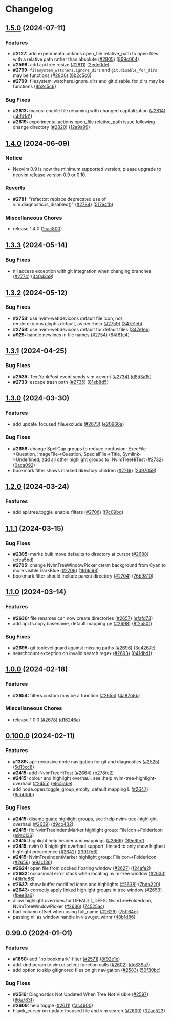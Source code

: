# Changelog

## [1.5.0](https://github.com/nvim-tree/nvim-tree.lua/compare/nvim-tree-v1.4.0...nvim-tree-v1.5.0) (2024-07-11)


### Features

* **#2127:** add experimental.actions.open_file.relative_path to open files with a relative path rather than absolute ([#2805](https://github.com/nvim-tree/nvim-tree.lua/issues/2805)) ([869c064](https://github.com/nvim-tree/nvim-tree.lua/commit/869c064721a6c2091f22c3541e8f0ff958361771))
* **#2598:** add api.tree.resize ([#2811](https://github.com/nvim-tree/nvim-tree.lua/issues/2811)) ([2ede0de](https://github.com/nvim-tree/nvim-tree.lua/commit/2ede0de67b47e89e2b4cb488ea3f58b8f5a8c90a))
* **#2799:** `filesystem_watchers.ignore_dirs` and `git.disable_for_dirs` may be functions ([#2800](https://github.com/nvim-tree/nvim-tree.lua/issues/2800)) ([8b2c5c6](https://github.com/nvim-tree/nvim-tree.lua/commit/8b2c5c678be4b49dff6a2df794877000113fd77b))
* **#2799:** filesystem_watchers.ignore_dirs and git.disable_for_dirs may be functions ([8b2c5c6](https://github.com/nvim-tree/nvim-tree.lua/commit/8b2c5c678be4b49dff6a2df794877000113fd77b))


### Bug Fixes

* **#2813:** macos: enable file renaming with changed capitalization ([#2814](https://github.com/nvim-tree/nvim-tree.lua/issues/2814)) ([abfd1d1](https://github.com/nvim-tree/nvim-tree.lua/commit/abfd1d1b6772540364743531cc0331e08a0027a9))
* **#2819:** experimental.actions.open_file.relative_path issue following change directory ([#2820](https://github.com/nvim-tree/nvim-tree.lua/issues/2820)) ([12a9a99](https://github.com/nvim-tree/nvim-tree.lua/commit/12a9a995a455d2c2466e47140663275365a5d2fc))

## [1.4.0](https://github.com/nvim-tree/nvim-tree.lua/compare/nvim-tree-v1.3.3...nvim-tree-v1.4.0) (2024-06-09)

### Notice

* Neovim 0.9 is now the minimum supported version; please upgrade to neovim release version 0.9 or 0.10.

### Reverts

* **#2781:** "refactor: replace deprecated use of vim.diagnostic.is_disabled()" ([#2784](https://github.com/nvim-tree/nvim-tree.lua/issues/2784)) ([517e4fb](https://github.com/nvim-tree/nvim-tree.lua/commit/517e4fbb9ef3c0986da7047f44b4b91a2400f93c))


### Miscellaneous Chores

* release 1.4.0 ([1cac800](https://github.com/nvim-tree/nvim-tree.lua/commit/1cac8005df6da484c97499247754afa59fef92db))

## [1.3.3](https://github.com/nvim-tree/nvim-tree.lua/compare/nvim-tree-v1.3.2...nvim-tree-v1.3.3) (2024-05-14)


### Bug Fixes

* nil access exception with git integration when changing branches ([#2774](https://github.com/nvim-tree/nvim-tree.lua/issues/2774)) ([340d3a9](https://github.com/nvim-tree/nvim-tree.lua/commit/340d3a9795e06bdd1814228de398cd510f9bfbb0))

## [1.3.2](https://github.com/nvim-tree/nvim-tree.lua/compare/nvim-tree-v1.3.1...nvim-tree-v1.3.2) (2024-05-12)


### Bug Fixes

* **#2758:** use nvim-webdevicons default file icon, not renderer.icons.glyphs.default, as per :help ([#2759](https://github.com/nvim-tree/nvim-tree.lua/issues/2759)) ([347e1eb](https://github.com/nvim-tree/nvim-tree.lua/commit/347e1eb35264677f66a79466bb5e3d111968e12c))
* **#2758:** use nvim-webdevicons default for default files ([347e1eb](https://github.com/nvim-tree/nvim-tree.lua/commit/347e1eb35264677f66a79466bb5e3d111968e12c))
* **#925:** handle newlines in file names ([#2754](https://github.com/nvim-tree/nvim-tree.lua/issues/2754)) ([64f61e4](https://github.com/nvim-tree/nvim-tree.lua/commit/64f61e4c913047a045ff90bd188dd3b54ee443cf))

## [1.3.1](https://github.com/nvim-tree/nvim-tree.lua/compare/nvim-tree-v1.3.0...nvim-tree-v1.3.1) (2024-04-25)


### Bug Fixes

* **#2535:** TextYankPost event sends vim.v.event ([#2734](https://github.com/nvim-tree/nvim-tree.lua/issues/2734)) ([d8d3a15](https://github.com/nvim-tree/nvim-tree.lua/commit/d8d3a1590a05b2d8b5eb26e2ed1c6052b1b47a77))
* **#2733:** escape trash path ([#2735](https://github.com/nvim-tree/nvim-tree.lua/issues/2735)) ([81eb8d5](https://github.com/nvim-tree/nvim-tree.lua/commit/81eb8d519233c105f30dc0a278607e62b20502fd))

## [1.3.0](https://github.com/nvim-tree/nvim-tree.lua/compare/nvim-tree-v1.2.0...nvim-tree-v1.3.0) (2024-03-30)


### Features

* add update_focused_file.exclude  ([#2673](https://github.com/nvim-tree/nvim-tree.lua/issues/2673)) ([e20966a](https://github.com/nvim-tree/nvim-tree.lua/commit/e20966ae558524f8d6f93dc37f5d2a8605f893e2))


### Bug Fixes

* **#2658:** change SpellCap groups to reduce confusion: ExecFile-&gt;Question, ImageFile->Question, SpecialFile->Title, Symlink->Underlined; add all other highlight groups to :NvimTreeHiTest ([#2732](https://github.com/nvim-tree/nvim-tree.lua/issues/2732)) ([0aca092](https://github.com/nvim-tree/nvim-tree.lua/commit/0aca0920f44b12a8383134bcb52da9faec123608))
* bookmark filter shows marked directory children ([#2719](https://github.com/nvim-tree/nvim-tree.lua/issues/2719)) ([2d97059](https://github.com/nvim-tree/nvim-tree.lua/commit/2d97059661c83787372c8c003e743c984ba3ac50))

## [1.2.0](https://github.com/nvim-tree/nvim-tree.lua/compare/nvim-tree-v1.1.1...nvim-tree-v1.2.0) (2024-03-24)


### Features

* add api.tree.toggle_enable_filters ([#2706](https://github.com/nvim-tree/nvim-tree.lua/issues/2706)) ([f7c09bd](https://github.com/nvim-tree/nvim-tree.lua/commit/f7c09bd72e50e1795bd3afb9e2a2b157b4bfb3c3))

## [1.1.1](https://github.com/nvim-tree/nvim-tree.lua/compare/nvim-tree-v1.1.0...nvim-tree-v1.1.1) (2024-03-15)


### Bug Fixes

* **#2395:** marks.bulk.move defaults to directory at cursor ([#2688](https://github.com/nvim-tree/nvim-tree.lua/issues/2688)) ([cfea5bd](https://github.com/nvim-tree/nvim-tree.lua/commit/cfea5bd0806aab41bef6014c6cf5a510910ddbdb))
* **#2705:** change NvimTreeWindowPicker cterm background from Cyan to more visible DarkBlue ([#2708](https://github.com/nvim-tree/nvim-tree.lua/issues/2708)) ([1fd9c98](https://github.com/nvim-tree/nvim-tree.lua/commit/1fd9c98960463d2d5d400916c0633b2df016941d))
* bookmark filter should include parent directory ([#2704](https://github.com/nvim-tree/nvim-tree.lua/issues/2704)) ([76b9810](https://github.com/nvim-tree/nvim-tree.lua/commit/76b98109f62caa12b2f1dff472060b2233ea2e90))

## [1.1.0](https://github.com/nvim-tree/nvim-tree.lua/compare/nvim-tree-v1.0.0...nvim-tree-v1.1.0) (2024-03-14)


### Features

* **#2630:** file renames can now create directories ([#2657](https://github.com/nvim-tree/nvim-tree.lua/issues/2657)) ([efafd73](https://github.com/nvim-tree/nvim-tree.lua/commit/efafd73efa9bc8c26282aed563ba0f01c7465b06))
* add api.fs.copy.basename, default mapping ge ([#2698](https://github.com/nvim-tree/nvim-tree.lua/issues/2698)) ([8f2a50f](https://github.com/nvim-tree/nvim-tree.lua/commit/8f2a50f1cd0c64003042364cf317c8788eaa6c8c))


### Bug Fixes

* **#2695:** git toplevel guard against missing paths ([#2696](https://github.com/nvim-tree/nvim-tree.lua/issues/2696)) ([3c4267e](https://github.com/nvim-tree/nvim-tree.lua/commit/3c4267eb5045fa86b67fe40c0c63d31efc801e77))
* searchcount exception on invalid search regex ([#2693](https://github.com/nvim-tree/nvim-tree.lua/issues/2693)) ([041dbd1](https://github.com/nvim-tree/nvim-tree.lua/commit/041dbd18f440207ad161503a384e7c82d575db66))

## [1.0.0](https://github.com/nvim-tree/nvim-tree.lua/compare/nvim-tree-v0.100.0...nvim-tree-v1.0.0) (2024-02-18)


### Features

* **#2654:** filters.custom may be a function ([#2655](https://github.com/nvim-tree/nvim-tree.lua/issues/2655)) ([4a87b8b](https://github.com/nvim-tree/nvim-tree.lua/commit/4a87b8b46b4a30107971871df3cb7f4c30fdd5d0))


### Miscellaneous Chores

* release 1.0.0 ([#2678](https://github.com/nvim-tree/nvim-tree.lua/issues/2678)) ([d16246a](https://github.com/nvim-tree/nvim-tree.lua/commit/d16246a7575538f77e9246520449b99333c469f7))

## [0.100.0](https://github.com/nvim-tree/nvim-tree.lua/compare/nvim-tree-v0.99.0...nvim-tree-v0.100.0) (2024-02-11)


### Features

* **#1389:** api: recursive node navigation for git and diagnostics ([#2525](https://github.com/nvim-tree/nvim-tree.lua/issues/2525)) ([5d13cc8](https://github.com/nvim-tree/nvim-tree.lua/commit/5d13cc8205bce4963866f73c50f6fdc18a515ffe))
* **#2415:** add :NvimTreeHiTest ([#2664](https://github.com/nvim-tree/nvim-tree.lua/issues/2664)) ([b278fc2](https://github.com/nvim-tree/nvim-tree.lua/commit/b278fc25ae0fc95e4808eb5618f07fc2522fd2b3))
* **#2415:** colour and highlight overhaul, see :help nvim-tree-highlight-overhaul ([#2455](https://github.com/nvim-tree/nvim-tree.lua/issues/2455)) ([e9c5abe](https://github.com/nvim-tree/nvim-tree.lua/commit/e9c5abe073a973f54d3ca10bfe30f253569f4405))
* add node.open.toggle_group_empty, default mapping L ([#2647](https://github.com/nvim-tree/nvim-tree.lua/issues/2647)) ([8cbb1db](https://github.com/nvim-tree/nvim-tree.lua/commit/8cbb1db8e90b62fc56f379992e622e9f919792ce))


### Bug Fixes

* **#2415:** disambiguate highlight groups, see :help nvim-tree-highlight-overhaul ([#2639](https://github.com/nvim-tree/nvim-tree.lua/issues/2639)) ([d9cb432](https://github.com/nvim-tree/nvim-tree.lua/commit/d9cb432d2c8d8fa9267ddbd7535d76fe4df89360))
* **#2415:** fix NvimTreeIndentMarker highlight group: FileIcon-&gt;FolderIcon ([e9ac136](https://github.com/nvim-tree/nvim-tree.lua/commit/e9ac136a3ab996aa8e4253253521dcf2cb66b81b))
* **#2415:** highlight help header and mappings ([#2669](https://github.com/nvim-tree/nvim-tree.lua/issues/2669)) ([39e6fef](https://github.com/nvim-tree/nvim-tree.lua/commit/39e6fef85ac3bb29532b877aa7c9c34911c661af))
* **#2415:** nvim 0.8 highlight overhaul support, limited to only show highest highlight precedence ([#2642](https://github.com/nvim-tree/nvim-tree.lua/issues/2642)) ([f39f7b6](https://github.com/nvim-tree/nvim-tree.lua/commit/f39f7b6fcd3865ac2146de4cb4045286308f2935))
* **#2415:** NvimTreeIndentMarker highlight group: FileIcon-&gt;FolderIcon ([#2656](https://github.com/nvim-tree/nvim-tree.lua/issues/2656)) ([e9ac136](https://github.com/nvim-tree/nvim-tree.lua/commit/e9ac136a3ab996aa8e4253253521dcf2cb66b81b))
* **#2624:** open file from docked floating window ([#2627](https://github.com/nvim-tree/nvim-tree.lua/issues/2627)) ([f24afa2](https://github.com/nvim-tree/nvim-tree.lua/commit/f24afa2cef551122b8bd53bb2e4a7df42343ce2e))
* **#2632:** occasional error stack when locating nvim-tree window ([#2633](https://github.com/nvim-tree/nvim-tree.lua/issues/2633)) ([48b1d86](https://github.com/nvim-tree/nvim-tree.lua/commit/48b1d8638fa3726236ae22e0e48a74ac8ea6592a))
* **#2637:** show buffer modified icons and highlights ([#2638](https://github.com/nvim-tree/nvim-tree.lua/issues/2638)) ([7bdb220](https://github.com/nvim-tree/nvim-tree.lua/commit/7bdb220d0fe604a77361e92cdbc7af1b8a412126))
* **#2643:** correctly apply linked highlight groups in tree window ([#2653](https://github.com/nvim-tree/nvim-tree.lua/issues/2653)) ([fbee8a6](https://github.com/nvim-tree/nvim-tree.lua/commit/fbee8a69a46f558d29ab84e96301425b0501c668))
* allow highlight overrides for DEFAULT_DEFS: NvimTreeFolderIcon, NvimTreeWindowPicker ([#2636](https://github.com/nvim-tree/nvim-tree.lua/issues/2636)) ([74525ac](https://github.com/nvim-tree/nvim-tree.lua/commit/74525ac04760bf0d9fec2bf51474d2b05f36048e))
* bad column offset when using full_name ([#2629](https://github.com/nvim-tree/nvim-tree.lua/issues/2629)) ([75ff64e](https://github.com/nvim-tree/nvim-tree.lua/commit/75ff64e6663fc3b23c72dca32b2f838acefe7c8a))
* passing nil as window handle in view.get_winnr ([48b1d86](https://github.com/nvim-tree/nvim-tree.lua/commit/48b1d8638fa3726236ae22e0e48a74ac8ea6592a))

## 0.99.0 (2024-01-01)


### Features

* **#1850:** add "no bookmark" filter ([#2571](https://github.com/nvim-tree/nvim-tree.lua/issues/2571)) ([8f92e1e](https://github.com/nvim-tree/nvim-tree.lua/commit/8f92e1edd399f839a23776dcc6eee4ba18030370))
* add kind param to vim.ui.select function calls ([#2602](https://github.com/nvim-tree/nvim-tree.lua/issues/2602)) ([dc839a7](https://github.com/nvim-tree/nvim-tree.lua/commit/dc839a72a6496ce22ebd3dd959115cf97c1b20a0))
* add option to skip gitignored files on git navigation ([#2583](https://github.com/nvim-tree/nvim-tree.lua/issues/2583)) ([50f30bc](https://github.com/nvim-tree/nvim-tree.lua/commit/50f30bcd8c62ac4a83d133d738f268279f2c2ce2))


### Bug Fixes

* **#2519:** Diagnostics Not Updated When Tree Not Visible ([#2597](https://github.com/nvim-tree/nvim-tree.lua/issues/2597)) ([96a783f](https://github.com/nvim-tree/nvim-tree.lua/commit/96a783fbd606a458bcce2ef8041240a8b94510ce))
* **#2609:** help toggle ([#2611](https://github.com/nvim-tree/nvim-tree.lua/issues/2611)) ([fac4900](https://github.com/nvim-tree/nvim-tree.lua/commit/fac4900bd18a9fa15be3d104645d9bdef7b3dcec))
* hijack_cursor on update focused file and vim search ([#2600](https://github.com/nvim-tree/nvim-tree.lua/issues/2600)) ([02ae523](https://github.com/nvim-tree/nvim-tree.lua/commit/02ae52357ba4da77a4c120390791584a81d15340))

